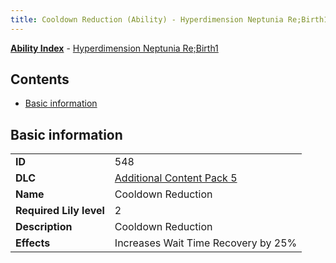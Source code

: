```yaml
---
title: Cooldown Reduction (Ability) - Hyperdimension Neptunia Re;Birth1
---
```


[**Ability Index**](/neptunia/rb1/ability/index.html) - [Hyperdimension Neptunia Re;Birth1](/neptunia/rb1)

## Contents

- [Basic information](#basic-information)

## Basic information

|   |   |
| -- | -- |
| **ID** | 548
**DLC** | [Additional Content Pack 5](/neptunia/rb1/dlc/14-pack5.html)
**Name** | Cooldown Reduction
**Required Lily level** | 2
**Description** | Cooldown Reduction
**Effects** | Increases Wait Time Recovery by 25% |
